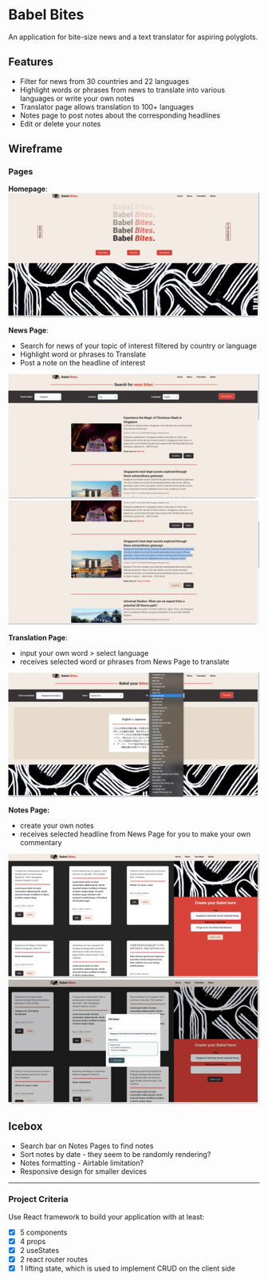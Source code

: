 # Babel Bites

An application for bite-size news and a text translator for aspiring polyglots.

## Features

- Filter for news from 30 countries and 22 languages
- Highlight words or phrases from news to translate into various languages or write your own notes
- Translator page allows translation to 100+ languages
- Notes page to post notes about the corresponding headlines
- Edit or delete your notes

## Wireframe

### Pages

**Homepage**:
![Alt text](public/edit/01Homepage.png)

**News Page**:

- Search for news of your topic of interest filtered by country or language
- Highlight word or phrases to Translate
- Post a note on the headline of interest

![Alt text](public/edit/02SearchNews.png)
![Alt text](public/edit/03HighlightText.png)

**Translation Page**:

- input your own word > select language
- receives selected word or phrases from News Page to translate

![Alt text](public/edit/04Translate.png)

**Notes Page:**

- create your own notes
- receives selected headline from News Page for you to make your own commentary

![Alt text](public/edit/05CreateNotes.png)
![Alt text](public/edit/06EditNotes.png)

## Icebox

- Search bar on Notes Pages to find notes
- Sort notes by date - they seem to be randomly rendering?
- Notes formatting - Airtable limitation?
- Responsive design for smaller devices

---

### Project Criteria

Use React framework to build your application with at least:

- [x] 5 components
- [x] 4 props
- [x] 2 useStates
- [x] 2 react router routes
- [x] 1 lifting state, which is used to implement CRUD on the client side
